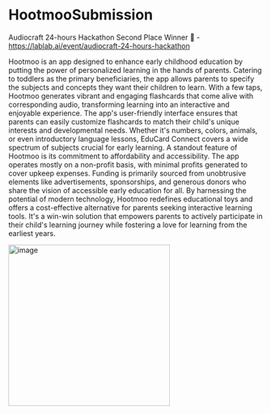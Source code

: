 # HootmooSubmission

Audiocraft 24-hours Hackathon Second Place Winner 🥈 - https://lablab.ai/event/audiocraft-24-hours-hackathon

Hootmoo is an app designed to enhance early childhood education by putting the power of personalized learning in the hands of parents. 
Catering to toddlers as the primary beneficiaries, the app allows parents to specify the subjects and concepts they want their children to learn. 
With a few taps, Hootmoo generates vibrant and engaging flashcards that come alive with corresponding audio, transforming learning into an interactive and enjoyable experience. 
The app's user-friendly interface ensures that parents can easily customize flashcards to match their child's unique interests and developmental needs. 
Whether it's numbers, colors, animals, or even introductory language lessons, EduCard Connect covers a wide spectrum of subjects crucial for early learning. 
A standout feature of Hootmoo is its commitment to affordability and accessibility. 
The app operates mostly on a non-profit basis, with minimal profits generated to cover upkeep expenses. 
Funding is primarily sourced from unobtrusive elements like advertisements, sponsorships, and generous donors who share the vision of accessible early education for all. 
By harnessing the potential of modern technology, Hootmoo redefines educational toys and offers a cost-effective alternative for parents seeking interactive learning tools. 
It's a win-win solution that empowers parents to actively participate in their child's learning journey while fostering a love for learning from the earliest years.

<img width="319" alt="image" src="https://github.com/AntonVarsh/HootmooSubmission/assets/129674945/56d71094-dfcd-45aa-90c0-6fba7079c2a9">
